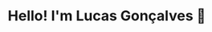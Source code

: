 
<h1 align="center">Hello! I'm Lucas Gonçalves 👋</h1>
<!-- 
<div align="center">
<p>Hello World!:Meu nome é Lucas,sou estudante de Análise de Desenvolvimento de Sistemas e estagiário na área de Informática Educacional. Tenho o desejo de me tornar um dev Full-Stack. 

Seja bem-vindo ao meu cantinho! 🚀✨ </p>

<img src="https://i.pinimg.com/originals/02/f5/1c/02f51c4a09c743de64df5236ee19340e.gif">

### My stacks

[![My Skills](https://skills.thijs.gg/icons?i=html)](https://developer.mozilla.org/pt-BR/docs/Learn/JavaScript)
[![My Skills](https://skills.thijs.gg/icons?i=css)](https://www.typescriptlang.org/docs/)
[![My Skills](https://skills.thijs.gg/icons?i=js)](https://developer.mozilla.org/pt-BR/docs/Web/HTML)
[![My Skills](https://skills.thijs.gg/icons?i=typescript)](https://developer.mozilla.org/pt-BR/docs/Web/CSS)
[![My Skills](https://skills.thijs.gg/icons?i=angular&theme=light)](https://angular.io/)
[![My Skills](https://skills.thijs.gg/icons?i=java&theme=light)](https://dev.java/learn/)
[![My Skills](https://skills.thijs.gg/icons?i=nodejs&theme=light)](https://nodejs.org/en)
[![My Skills](https://skills.thijs.gg/icons?i=mysql&theme=light)](https://dev.mysql.com/doc/)
[![My Skills](https://skills.thijs.gg/icons?i=postgresql&theme=light)](https://www.postgresql.org/docs/)
[![My Skills](https://skills.thijs.gg/icons?i=git)](https://git-scm.com/doc)


### Learning

[![My Skills](https://skills.thijs.gg/icons?i=angular&theme=light)](https://angular.io/)
[![My Skills](https://skills.thijs.gg/icons?i=java&theme=light)](https://dev.java/learn/)
[![My Skills](https://skills.thijs.gg/icons?i=maven&theme=light)](https://maven.apache.org/)
[![My Skills](https://skills.thijs.gg/icons?i=spring&theme=light)](https://spring.io/)
[![My Skills](https://skills.thijs.gg/icons?i=cs&theme=light)](https://learn.microsoft.com/pt-br/dotnet/csharp/)
[![My Skills](https://skills.thijs.gg/icons?i=cpp&theme=light)](https://learn.microsoft.com/pt-br/cpp/?view=msvc-170)
[![My Skills](https://skills.thijs.gg/icons?i=aws&theme=light)](https://aws.amazon.com/pt/?nc2=h_lg)



### To Learn

[![My Skills](https://skills.thijs.gg/icons?i=kotlin&theme=light)](https://skills.thijs.gg)
[![My Skills](https://skills.thijs.gg/icons?i=react&theme=light)](https://skills.thijs.gg)
[![My Skills](https://skills.thijs.gg/icons?i=ruby&theme=light)](https://skills.thijs.gg)
[![My Skills](https://skills.thijs.gg/icons?i=jquery&theme=light)](https://skills.thijs.gg)
[![My Skills](https://skills.thijs.gg/icons?i=php&theme=light)](https://skills.thijs.gg)
[![My Skills](https://skills.thijs.gg/icons?i=laravel&theme=light)](https://skills.thijs.gg)

</br>

### GitHub Stats

[![Top Langs](https://github-readme-stats.vercel.app/api/top-langs/?username=Lucc-Minerva&layout=donut&theme=radical)](https://github.com/Lucc-Minerva/Lucc-Minerva)
![Anurag's GitHub stats](https://github-readme-stats.vercel.app/api?username=Lucc-Minerva&show_icons=true&theme=radical)

### Meus Principais Projetos
[![GitHub Repo](https://github-readme-stats.vercel.app/api/pin/?username=Lucc-Minerva&repo=To-Do-List_Java&theme=radical)](https://github.com/Lucc-Minerva/To-Do-List_Java)
[![GitHub Repo](https://github-readme-stats.vercel.app/api/pin/?username=Lucc-Minerva&repo=Angular-Blog&theme=radical)](https://github.com/Lucc-Minerva/Angular-Blog)

</div>
